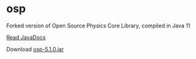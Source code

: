 osp
===

Forked version of Open Source Physics Core Library, compiled in Java 11

[Read JavaDocs](https://kjergens.github.io/osp-5.1.0/out/html/index.html?org/opensourcephysics/frames/package-summary.html)

Download [osp-5.1.0.jar](https://github.com/kjergens/osp-5.1.0/raw/master/jars/osp-5.1.0.jar)
